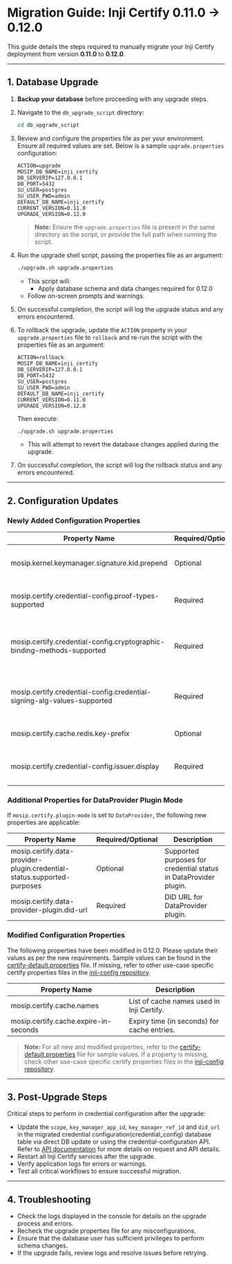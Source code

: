 # Migration Guide: Inji Certify 0.11.0 → 0.12.0

This guide details the steps required to manually migrate your Inji Certify deployment from version **0.11.0** to **0.12.0**.

---

## 1. Database Upgrade

1. **Backup your database** before proceeding with any upgrade steps.
2. Navigate to the `db_upgrade_script` directory:
   ```sh
   cd db_upgrade_script
   ```
3. Review and configure the properties file as per your environment. Ensure all required values are set. Below is a sample `upgrade.properties` configuration:

   ```properties
   ACTION=upgrade
   MOSIP_DB_NAME=inji_certify
   DB_SERVERIP=127.0.0.1
   DB_PORT=5432
   SU_USER=postgres
   SU_USER_PWD=admin
   DEFAULT_DB_NAME=inji_certify
   CURRENT_VERSION=0.11.0
   UPGRADE_VERSION=0.12.0
   ```
   > **Note:** Ensure the `upgrade.properties` file is present in the same directory as the script, or provide the full path when running the script.

4. Run the upgrade shell script, passing the properties file as an argument:
   ```sh
   ./upgrade.sh upgrade.properties
   ```
   - This script will:
     - Apply database schema and data changes required for 0.12.0
   - Follow on-screen prompts and warnings.
5. On successful completion, the script will log the upgrade status and any errors encountered.

6. To rollback the upgrade, update the `ACTION` property in your `upgrade.properties` file to `rollback` and re-run the script with the properties file as an argument:
   ```properties
   ACTION=rollback
   MOSIP_DB_NAME=inji_certify
   DB_SERVERIP=127.0.0.1
   DB_PORT=5432
   SU_USER=postgres
   SU_USER_PWD=admin
   DEFAULT_DB_NAME=inji_certify
   CURRENT_VERSION=0.11.0
   UPGRADE_VERSION=0.12.0
   ```
   Then execute:
   ```sh
   ./upgrade.sh upgrade.properties
   ```
   - This will attempt to revert the database changes applied during the upgrade.

7. On successful completion, the script will log the rollback status and any errors encountered.

---

## 2. Configuration Updates

### Newly Added Configuration Properties

| Property Name                                                           | Required/Optional | Description |
|------------------------------------------------------------------------|-------------------|-------------|
| mosip.kernel.keymanager.signature.kid.prepend                          | Optional          | Prepend value for signature key IDs. |
| mosip.certify.credential-config.proof-types-supported                  | Required          | Supported proof types for credential configuration. |
| mosip.certify.credential-config.cryptographic-binding-methods-supported| Required          | Supported cryptographic binding methods for credential configuration. |
| mosip.certify.credential-config.credential-signing-alg-values-supported| Required          | Supported credential signing algorithm values. |
| mosip.certify.cache.redis.key-prefix                                   | Optional          | Prefix for Redis cache keys. |
| mosip.certify.credential-config.issuer.display                         | Required          | Issuer display configuration for credential configuration. |

### Additional Properties for DataProvider Plugin Mode

If `mosip.certify.plugin-mode` is set to `DataProvider`, the following new properties are applicable:

| Property Name                                                           | Required/Optional | Description |
|-------------------------------------------------------------------------|-------------------|-------------|
| mosip.certify.data-provider-plugin.credential-status.supported-purposes | Optional          | Supported purposes for credential status in DataProvider plugin. |
| mosip.certify.data-provider-plugin.did-url                              | Required          | DID URL for DataProvider plugin. |

### Modified Configuration Properties

The following properties have been modified in 0.12.0. Please update their values as per the new requirements. Sample values can be found in the [certify-default.properties](https://github.com/mosip/inji-config/blob/master/certify-default.properties) file. If missing, refer to other use-case specific certify properties files in the [inji-config repository](https://github.com/mosip/inji-config/tree/master).

| Property Name                        | Description |
|--------------------------------------|-------------|
| mosip.certify.cache.names            | List of cache names used in Inji Certify. |
| mosip.certify.cache.expire-in-seconds| Expiry time (in seconds) for cache entries. |

> **Note:** For all new and modified properties, refer to the [certify-default.properties](https://github.com/mosip/inji-config/blob/master/certify-default.properties) file for sample values. If a property is missing, check other use-case specific certify properties files in the [inji-config repository](https://github.com/mosip/inji-config/tree/master).

---

## 3. Post-Upgrade Steps

Critical steps to perform in credential configuration after the upgrade:
- Update the `scope`, `key_manager_app_id`, `key_manager_ref_id` and `did_url` in the migrated credential configuration(credential_config) database table via direct DB update or using the credential-configuration API. Refer to [API documentation](https://mosip.stoplight.io/docs/inji-certify) for more details on request and API details.
- Restart all Inji Certify services after the upgrade.
- Verify application logs for errors or warnings.
- Test all critical workflows to ensure successful migration.

---

## 4. Troubleshooting

- Check the logs displayed in the console for details on the upgrade process and errors.
- Recheck the upgrade properties file for any misconfigurations.
- Ensure that the database user has sufficient privileges to perform schema changes.
- If the upgrade fails, review logs and resolve issues before retrying.